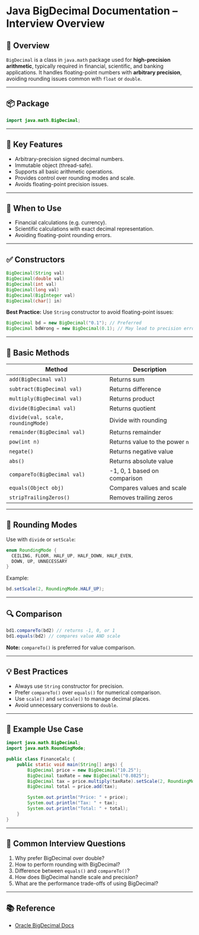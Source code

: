 
# Java BigDecimal Documentation – Interview Overview

## 📘 Overview

`BigDecimal` is a class in `java.math` package used for **high-precision arithmetic**, typically required in financial, scientific, and banking applications. It handles floating-point numbers with **arbitrary precision**, avoiding rounding issues common with `float` or `double`.

---

## 📦 Package

```java
import java.math.BigDecimal;
```

---

## 🎯 Key Features

- Arbitrary-precision signed decimal numbers.
- Immutable object (thread-safe).
- Supports all basic arithmetic operations.
- Provides control over rounding modes and scale.
- Avoids floating-point precision issues.

---

## 🧠 When to Use

- Financial calculations (e.g. currency).
- Scientific calculations with exact decimal representation.
- Avoiding floating-point rounding errors.

---

## ✅ Constructors

```java
BigDecimal(String val)
BigDecimal(double val)
BigDecimal(int val)
BigDecimal(long val)
BigDecimal(BigInteger val)
BigDecimal(char[] in)
```

**Best Practice:** Use `String` constructor to avoid floating-point issues:

```java
BigDecimal bd = new BigDecimal("0.1"); // Preferred
BigDecimal bdWrong = new BigDecimal(0.1); // May lead to precision errors
```

---

## 🔢 Basic Methods

| Method | Description |
|--------|-------------|
| `add(BigDecimal val)` | Returns sum |
| `subtract(BigDecimal val)` | Returns difference |
| `multiply(BigDecimal val)` | Returns product |
| `divide(BigDecimal val)` | Returns quotient |
| `divide(val, scale, roundingMode)` | Divide with rounding |
| `remainder(BigDecimal val)` | Returns remainder |
| `pow(int n)` | Returns value to the power `n` |
| `negate()` | Returns negative value |
| `abs()` | Returns absolute value |
| `compareTo(BigDecimal val)` | -1, 0, 1 based on comparison |
| `equals(Object obj)` | Compares values and scale |
| `stripTrailingZeros()` | Removes trailing zeros |

---

## 🧮 Rounding Modes

Use with `divide` or `setScale`:

```java
enum RoundingMode {
  CEILING, FLOOR, HALF_UP, HALF_DOWN, HALF_EVEN,
  DOWN, UP, UNNECESSARY
}
```

Example:

```java
bd.setScale(2, RoundingMode.HALF_UP);
```

---

## 🔍 Comparison

```java
bd1.compareTo(bd2) // returns -1, 0, or 1
bd1.equals(bd2) // compares value AND scale
```

**Note:** `compareTo()` is preferred for value comparison.

---

## 💡 Best Practices

- Always use `String` constructor for precision.
- Prefer `compareTo()` over `equals()` for numerical comparison.
- Use `scale()` and `setScale()` to manage decimal places.
- Avoid unnecessary conversions to `double`.

---

## 💼 Example Use Case

```java
import java.math.BigDecimal;
import java.math.RoundingMode;

public class FinanceCalc {
    public static void main(String[] args) {
        BigDecimal price = new BigDecimal("10.25");
        BigDecimal taxRate = new BigDecimal("0.0825");
        BigDecimal tax = price.multiply(taxRate).setScale(2, RoundingMode.HALF_UP);
        BigDecimal total = price.add(tax);

        System.out.println("Price: " + price);
        System.out.println("Tax: " + tax);
        System.out.println("Total: " + total);
    }
}
```

---

## 🧪 Common Interview Questions

1. Why prefer BigDecimal over double?
2. How to perform rounding with BigDecimal?
3. Difference between `equals()` and `compareTo()`?
4. How does BigDecimal handle scale and precision?
5. What are the performance trade-offs of using BigDecimal?

---

## 📚 Reference

- [Oracle BigDecimal Docs](https://docs.oracle.com/javase/8/docs/api/java/math/BigDecimal.html)
